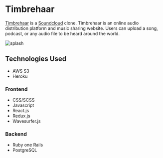 # Timbrehaar

[Timbrehaar](http://timbrehaar.herokuapp.com/) is a [Soundcloud](https://soundcloud.com/) clone. Timbrehaar is an online audio distribution platform and music sharing website. Users can upload a song, podcast, or any audio file to be heard around the world. 

![splash](https://github.com/thedavidelrod/TimbreHaar/blob/master/app/assets/images/splash.png)

## Technologies Used

* AWS S3
* Heroku

### Frontend
* CSS/SCSS
* Javascript
* React.js
* Redux.js
* Wavesurfer.js

### Backend
* Ruby one Rails
* PostgreSQL
